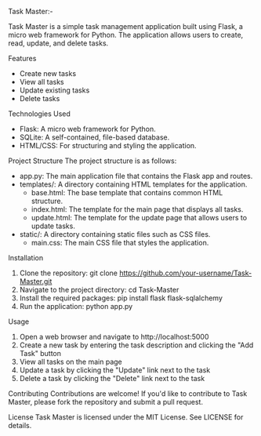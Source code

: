 Task Master:-

Task Master is a simple task management application built using Flask, a micro web framework for Python. The application allows users to create, read, update, and delete tasks.

Features
- Create new tasks
- View all tasks
- Update existing tasks
- Delete tasks

Technologies Used
- Flask: A micro web framework for Python.
- SQLite: A self-contained, file-based database.
- HTML/CSS: For structuring and styling the application.

Project Structure
The project structure is as follows:

- app.py: The main application file that contains the Flask app and routes.
- templates/: A directory containing HTML templates for the application.
    - base.html: The base template that contains common HTML structure.
    - index.html: The template for the main page that displays all tasks.
    - update.html: The template for the update page that allows users to update tasks.
- static/: A directory containing static files such as CSS files.
    - main.css: The main CSS file that styles the application.

Installation
1. Clone the repository: git clone https://github.com/your-username/Task-Master.git
2. Navigate to the project directory: cd Task-Master
3. Install the required packages: pip install flask flask-sqlalchemy
4. Run the application: python app.py

Usage
1. Open a web browser and navigate to http://localhost:5000
2. Create a new task by entering the task description and clicking the "Add Task" button
3. View all tasks on the main page
4. Update a task by clicking the "Update" link next to the task
5. Delete a task by clicking the "Delete" link next to the task

Contributing
Contributions are welcome! If you'd like to contribute to Task Master, please fork the repository and submit a pull request.

License
Task Master is licensed under the MIT License. See LICENSE for details.
